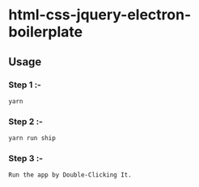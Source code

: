 # html-css-jquery-electron-boilerplate

## Usage

### Step 1 :-

`yarn`

### Step 2 :-

`yarn run ship`


### Step 3 :-

`Run the app by Double-Clicking It.`